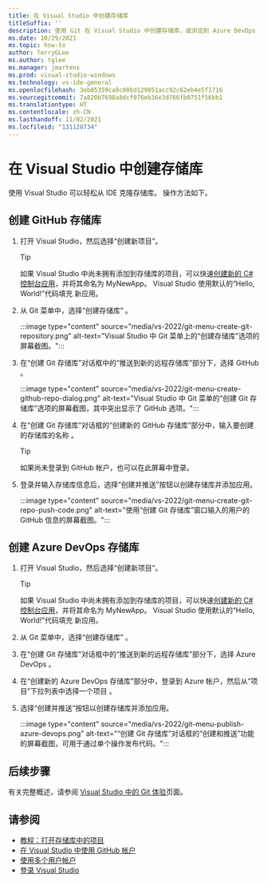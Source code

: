 ```yaml
---
title: 在 Visual Studio 中创建存储库
titleSuffix: ''
description: 使用 Git 在 Visual Studio 中创建存储库，或浏览到 Azure DevOps 存储库。
ms.date: 10/29/2021
ms.topic: how-to
author: TerryGLee
ms.author: tglee
ms.manager: jmartens
ms.prod: visual-studio-windows
ms.technology: vs-ide-general
ms.openlocfilehash: 3eb85359ca8c00bd129051acc92c62eb4e5f1716
ms.sourcegitcommit: 7a820b7698a8dcf076eb36e3d766fb0751f56bb1
ms.translationtype: HT
ms.contentlocale: zh-CN
ms.lasthandoff: 11/02/2021
ms.locfileid: "131128734"
---
```

# <a name="create-a-repo-in-visual-studio"></a>在 Visual Studio 中创建存储库

使用 Visual Studio 可以轻松从 IDE 克隆存储库。 操作方法如下。

## <a name="create-a-github-repo"></a>创建 GitHub 存储库

1. 打开 Visual Studio，然后选择“创建新项目”。

    > [!TIP]
    > 如果 Visual Studio 中尚未拥有添加到存储库的项目，可以快速[创建新的 C# 控制台应用](../get-started/csharp/tutorial-console.md#create-a-project)，并将其命名为 MyNewApp。 Visual Studio 使用默认的“Hello, World!”代码填充 新应用。

1. 从 Git 菜单中，选择“创建存储库” 。

    :::image type="content" source="media/vs-2022/git-menu-create-git-repository.png" alt-text="Visual Studio 中 Git 菜单上的“创建存储库”选项的屏幕截图。":::

1. 在“创建 Git 存储库”对话框中的“推送到新的远程存储库”部分下，选择 GitHub  。

    :::image type="content" source="media/vs-2022/git-menu-create-github-repo-dialog.png" alt-text="Visual Studio 中 Git 菜单的“创建 Git 存储库”选项的屏幕截图，其中突出显示了 GitHub 选项。":::

1. 在“创建 Git 存储库”对话框的“创建新的 GitHub 存储库”部分中，输入要创建的存储库的名称 。

    > [!TIP]
    > 如果尚未登录到 GitHub 帐户，也可以在此屏幕中登录。

1. 登录并输入存储库信息后，选择“创建并推送”按钮以创建存储库并添加应用。

    :::image type="content" source="media/vs-2022/git-menu-create-git-repo-push-code.png" alt-text="使用“创建 Git 存储库”窗口输入的用户的 GitHub 信息的屏幕截图。":::

## <a name="create-an-azure-devops-repo"></a>创建 Azure DevOps 存储库

1. 打开 Visual Studio，然后选择“创建新项目”。

    > [!TIP]
    > 如果 Visual Studio 中尚未拥有添加到存储库的项目，可以快速[创建新的 C# 控制台应用](../get-started/csharp/tutorial-console.md#create-a-project)，并将其命名为 MyNewApp。 Visual Studio 使用默认的“Hello, World!”代码填充 新应用。

1. 从 Git 菜单中，选择“创建存储库” 。

1. 在“创建 Git 存储库”对话框中的“推送到新的远程存储库”部分下，选择 Azure DevOps  。

1. 在“创建新的 Azure DevOps 存储库”部分中，登录到 Azure 帐户，然后从“项目”下拉列表中选择一个项目 。

1. 选择“创建并推送”按钮以创建存储库并添加应用。

    :::image type="content" source="media/vs-2022/git-menu-publish-azure-devops.png" alt-text="“创建 Git 存储库”对话框的“创建和推送”功能的屏幕截图，可用于通过单个操作发布代码。":::

## <a name="next-steps"></a>后续步骤

有关完整概述，请参阅 [Visual Studio 中的 Git 体验](git-with-visual-studio.md)页面。

## <a name="see-also"></a>请参阅

- [教程：打开存储库中的项目](../get-started/tutorial-open-project-from-repo.md)
- [在 Visual Studio 中使用 GitHub 帐户](../ide/work-with-github-accounts.md)
- [使用多个用户帐户](../ide/work-with-multiple-user-accounts.md)
- [登录 Visual Studio](../ide/signing-in-to-visual-studio.md)